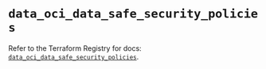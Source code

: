 # `data_oci_data_safe_security_policies`

Refer to the Terraform Registry for docs: [`data_oci_data_safe_security_policies`](https://registry.terraform.io/providers/oracle/oci/7.19.0/docs/data-sources/data_safe_security_policies).
